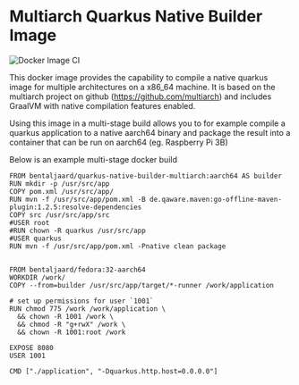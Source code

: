 # Multiarch Quarkus Native Builder Image

![Docker Image CI](https://github.com/DevoteamNL/quarkus-native-builder-multiarch/workflows/Docker%20Image%20CI/badge.svg)

This docker image provides the capability to compile a native quarkus image for multiple architectures on a x86_64 machine. It is based on the multiarch project on github (https://github.com/multiarch) and includes GraalVM with native compilation features enabled.

Using this image in a multi-stage build allows you to for example compile a quarkus application to a native aarch64 binary and package the result into a container that can be run on aarch64 (eg. Raspberry Pi 3B)

Below is an example multi-stage docker build

```
FROM bentaljaard/quarkus-native-builder-multiarch:aarch64 AS builder
RUN mkdir -p /usr/src/app
COPY pom.xml /usr/src/app/
RUN mvn -f /usr/src/app/pom.xml -B de.qaware.maven:go-offline-maven-plugin:1.2.5:resolve-dependencies
COPY src /usr/src/app/src
#USER root
#RUN chown -R quarkus /usr/src/app
#USER quarkus
RUN mvn -f /usr/src/app/pom.xml -Pnative clean package


FROM bentaljaard/fedora:32-aarch64
WORKDIR /work/
COPY --from=builder /usr/src/app/target/*-runner /work/application

# set up permissions for user `1001`
RUN chmod 775 /work /work/application \
  && chown -R 1001 /work \
  && chmod -R "g+rwX" /work \
  && chown -R 1001:root /work

EXPOSE 8080
USER 1001

CMD ["./application", "-Dquarkus.http.host=0.0.0.0"]
```
